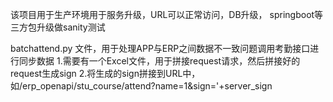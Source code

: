 该项目用于生产环境用于服务升级，URL可以正常访问，DB升级，
springboot等三方包升级做sanity测试

batchattend.py 文件，用于处理APP与ERP之间数据不一致问题调用考勤接口进行同步数据
1.需要有一个Excel文件，用于拼接request请求，然后拼接好的request生成sign
2.将生成的sign拼接到URL中，如/erp_openapi/stu_course/attend?name=1&sign='+server_sign
